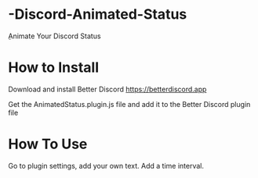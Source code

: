 # -Discord-Animated-Status
ِAnimate Your Discord Status

# How to Install
Download and install Better Discord
https://betterdiscord.app

Get the AnimatedStatus.plugin.js file and add it to the Better Discord plugin file

# How To Use
Go to plugin settings, add your own text. Add a time interval.
